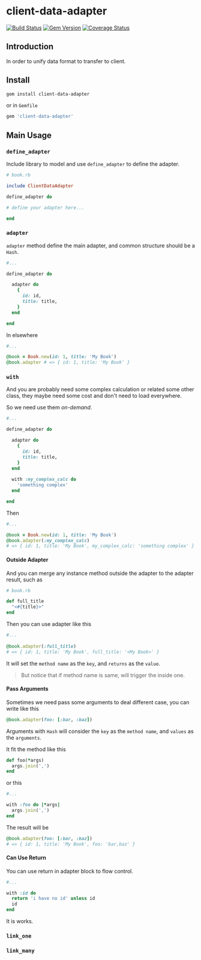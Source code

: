 # client-data-adapter

[![Build Status](https://travis-ci.org/jinghua000/client-data-adapter.svg?branch=master)](https://travis-ci.org/jinghua000/client-data-adapter)
[![Gem Version](https://badge.fury.io/rb/client-data-adapter.svg)](https://rubygems.org/gems/client-data-adapter)
[![Coverage Status](https://coveralls.io/repos/github/jinghua000/client-data-adapter/badge.svg?branch=master)](https://coveralls.io/github/jinghua000/client-data-adapter?branch=master)

## Introduction

In order to unify data format to transfer to client.

## Install 

```bash
gem install client-data-adapter
```

or in `Gemfile`

```ruby
gem 'client-data-adapter'
```

## Main Usage

### `define_adapter`

Include library to model and use `define_adapter` to define the adapter.

```ruby
# book.rb

include ClientDataAdapter

define_adapter do

# define your adapter here...

end

```

### `adapter`

`adapter` method define the main adapter, and common structure should be a `Hash`. 

```ruby
#...

define_adapter do

  adapter do
    {
      id: id,
      title: title,
    }
  end

end
```

In elsewhere

```ruby
#...

@book = Book.new(id: 1, title: 'My Book')
@book.adapter # => { id: 1, title: 'My Book' } 

```

### `with`

And you are probably need some complex calculation or related some other class,
they maybe need some cost and don't need to load everywhere.

So we need use them *on-demand*.

```ruby
#...

define_adapter do

  adapter do
    {
      id: id,
      title: title,
    }
  end
  
  with :my_complex_calc do
    'something complex'
  end

end
```

Then

```ruby
#...

@book = Book.new(id: 1, title: 'My Book')
@book.adapter(:my_complex_calc) 
# => { id: 1, title: 'My Book', my_complex_calc: 'something complex' }
```

#### Outside Adapter

And you can merge any instance method outside the adapter to the adapter result, such as

```ruby
# book.rb

def full_title
  "<#{title}>"
end
```

Then you can use adapter like this

```ruby
#... 
 
@book.adapter(:full_title)
# => { id: 1, title: 'My Book', full_title: '<My Book>' }
```

It will set the `method name` as the `key`, and `returns` as the `value`.

> But notice that if method name is same, will trigger the inside one.

#### Pass Arguments

Sometimes we need pass some arguments to deal different case, you can write like this

```ruby
@book.adapter(foo: [:bar, :baz])
```

Arguments with `Hash` will consider the `key` as the `method name`,
and `values` as the `arguments`.

It fit the method like this  

```ruby
def foo(*args)
  args.join(',')
end
```

or this

```ruby
#...

with :foo do |*args|
  args.join(',')
end
```

The result will be 

```ruby
@book.adapter(foo: [:bar, :baz]) 
# => { id: 1, title: 'My Book', foo: 'bar,baz' }
```

#### Can Use Return

You can use return in adapter block to flow control.

```ruby
#...

with :id do
  return 'i have no id' unless id 
  id
end
``` 

It is works.

### `link_one`
### `link_many`